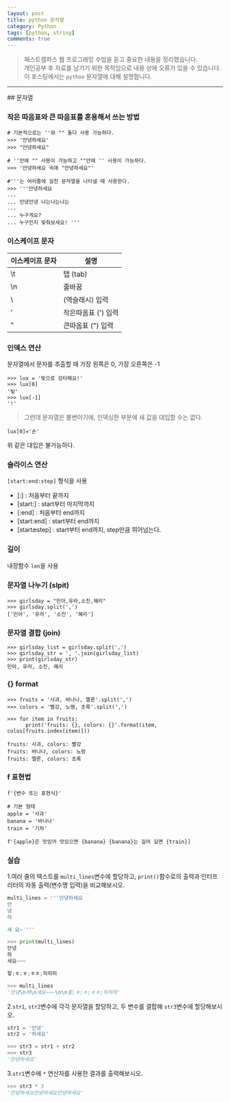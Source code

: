 ```yaml
---
layout: post
title: python 문자열
category: Python
tags: [python, string]
comments: true
---
```


> 패스트캠퍼스 웹 프로그래밍 수업을 듣고 중요한 내용을 정리했습니다.     
개인공부 후 자료를 남기기 위한 목적임으로 내용 상에 오류가 있을 수 있습니다.      
> 이 포스팅에서는 `python` 문자열에 대해 설명합니다.

<hr>
## 문자열

### 작은 따음표와 큰 따음표를 혼용해서 쓰는 방법

```
# 기본적으로는 ''와 "" 둘다 사용 가능하다.
>>> '안녕하세요'
>>> "안녕하세요"

# ''안에 "" 사용이 가능하고 ""안에 '' 사용이 가능하다.
>>> '안녕하세요 속에 "안녕하세요"'

#'''는 여러줄에 걸친 문자열을 나타낼 때 사용한다.
>>> '''안녕하세요
...
... 안녕안녕 나는나는나는
...
... 누구게요?
... 누구인지 맞춰보세요! '''

```

### 이스케이프 문자

이스케이프 문자 | 설명
----------- | -----
\t | 탭 (tab)
\n | 줄바꿈
\\ | \(역슬래시) 입력
\' | 작은따옴표 (') 입력
\" | 큰따옴표 (") 입력


### 인덱스 연산

문자열에서 문자를 추출할 때 가장 왼쪽은 0, 가장 오른쪽은 -1

```
>>> lux = '빛으로 강타해요!'
>>> lux[0]
'빛'
>>> lux[-1]
'!'
```

> 그런데 문자열은 불변이기에, 인덱싱한 부분에 새 값을 대입할 수는 없다.

`lux[0]='손'`

 위 같은 대입은 불가능하다.


### 슬라이스 연산

`[start:end:step]` 형식을 사용

* [:] : 처음부터 끝까지
* [start:] : start부터 마지막까지
* [:end] : 처음부터 end까지
* [start:end] : start부터 end까지
* [start:end:step] : start부터 end까지, step만큼 뛰어넘는다.


### 길이

내장함수 `len`을 사용



### 문자열 나누기 (slpit)

```
>>> girlsday = "민아,유라,소진,혜리"
>>> girlsday.split(',')
['민아', '유라', '소진', '혜리']
```


### 문자열 결합 (join)

```
>>> girlsday_list = girlsday.split(',')
>>> girlsday_str = ', '.join(girlsday_list)
>>> print(girlsday_str)
민아, 유라, 소진, 혜리
```

### {} format

```
>>> fruits = '사과, 바나나, 멜론'.split(',')
>>> colors = '빨강, 노랭, 초록'.split(',')

>>> for item in fruits:
      print('fruits: {}, colors: {}'.format(item, colos[fruits.index(item)]))

fruits: 사과, colors: 빨강
fruits: 바나나, colors: 노랑
fruits: 멜론, colors: 초록
```

###  f 표현법

`f'{변수 또는 표현식}'`


```
# 기본 형태
apple = '사과'
banana = '바나나'
train = '기차'

f'{apple}은 맛있어 맛있으면 {banana} {banana}는 길어 길면 {train}]
```


### 실습

1.여러 줄의 텍스트를 `multi_lines`변수에 할당하고, `print()`함수로의 출력과 인터프리터의 자동 출력(변수명 입력)을 비교해보시오.

```python
multi_lines = '''안녕하세요
안
녕
하

세 요~ '''

>>> print(multi_lines)
안녕
하
세요~~~

힣;ㅎ;ㅎ;ㅎㅎ;히히히

>>> multi_lines
'안녕\n하\n세요~~~\n\n힣;ㅎ;ㅎ;ㅎㅎ;히히히'
```

2.`str1`, `str2`변수에 각각 문자열을 할당하고, 두 변수를 결합해 `str3`변수에 할당해보시오.

```python
str1 = '안녕'
str2 = '하세요'

>>> str3 = str1 + str2
>>> str3
'안녕하세요'
```

3.`str1`변수에 `*` 연산자를 사용한 결과를 출력해보시오.

```python
>>> str3 * 3
'안녕하세요안녕하세요안녕하세요'
```
